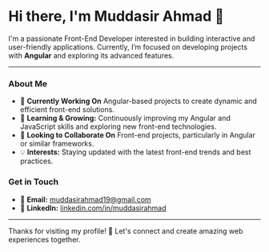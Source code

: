 # Hi there, I'm Muddasir Ahmad 👋

I'm a passionate Front-End Developer interested in building interactive and user-friendly applications. Currently, I’m focused on developing projects with **Angular** and exploring its advanced features.

---

### About Me
- 🔭 **Currently Working On** Angular-based projects to create dynamic and efficient front-end solutions.
- 🌱 **Learning & Growing:** Continuously improving my Angular and JavaScript skills and exploring new front-end technologies.
- 💬 **Looking to Collaborate On** Front-end projects, particularly in Angular or similar frameworks.
- 💡 **Interests:** Staying updated with the latest front-end trends and best practices.

### Get in Touch
- 📧 **Email:** [muddasirahmad19@gmail.com](mailto:muddasirahmad19@gmail.com)
- 💼 **LinkedIn:** [linkedin.com/in/muddasirahmad](https://linkedin.com/in/muddasirahmad)

---

Thanks for visiting my profile! 🚀 Let's connect and create amazing web experiences together.
